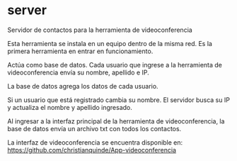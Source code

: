 # server
Servidor de contactos para la herramienta de videoconferencia

Esta herramienta se instala en un equipo dentro de la misma red. Es la primera herramienta en entrar en funcionamiento.

Actúa como base de datos. Cada usuario que ingrese a la herramienta de videoconferencia envía su nombre, apellido e IP.

La base de datos agrega los datos de cada usuario. 

Si un usuario que está registrado cambia su nombre. El servidor busca su IP y actualiza el nombre y apellido ingresado.

Al ingresar a la interfaz principal de la herramienta de videoconferencia, la base de datos envía un archivo txt con todos los contactos.

La interfaz de videoconferencia se encuentra disponible en: https://github.com/christianquinde/App-videoconferencia
